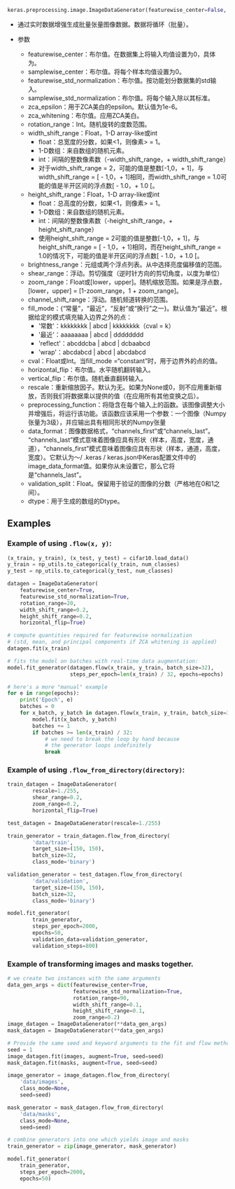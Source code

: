 ```python
keras.preprocessing.image.ImageDataGenerator(featurewise_center=False, samplewise_center=False, featurewise_std_normalization=False, samplewise_std_normalization=False, zca_whitening=False, zca_epsilon=1e-06, rotation_range=0, width_shift_range=0.0, height_shift_range=0.0, brightness_range=None, shear_range=0.0, zoom_range=0.0, channel_shift_range=0.0, fill_mode='nearest', cval=0.0, horizontal_flip=False, vertical_flip=False, rescale=None, preprocessing_function=None, data_format=None, validation_split=0.0, dtype=None)
```

* 通过实时数据增强生成批量张量图像数据。数据将循环（批量）。

* 参数
  * featurewise_center：布尔值。在数据集上将输入均值设置为0，具体为。
  * samplewise_center：布尔值。将每个样本均值设置为0。
  * featurewise_std_normalization：布尔值。按功能划分数据集的std输入。
  * samplewise_std_normalization：布尔值。将每个输入除以其标准。
  * zca_epsilon：用于ZCA美白的epsilon。默认值为1e-6。
  * zca_whitening：布尔值。应用ZCA美白。
  * rotation_range：Int。随机旋转的度数范围。
  * width_shift_range：Float，1-D array-like或int
    * float：总宽度的分数，如果<1，则像素> = 1。
    * 1-D数组：来自数组的随机元素。
    * int：间隔的整数像素数（-width_shift_range，+ width_shift_range）
    * 对于width_shift_range = 2，可能的值是整数[-1,0，+ 1]，与width_shift_range = [ -  1,0，+ 1]相同，而width_shift_range = 1.0可能的值是半开区间的浮点数[ - 1.0，+ 1.0 [。
  * height_shift_range：Float，1-D array-like或int
    * float：总高度的分数，如果<1，则像素> = 1。
    * 1-D数组：来自数组的随机元素。
    * int：间隔的整数像素数（-height_shift_range，+ height_shift_range）
    * 使用height_shift_range = 2可能的值是整数[-1,0，+ 1]，与height_shift_range = [ -  1,0，+ 1]相同，而在height_shift_range = 1.0的情况下，可能的值是半开区间的浮点数[ - 1.0，+ 1.0 [。
  * brightness_range：元组或两个浮点列表。从中选择亮度偏移值的范围。
  * shear_range：浮动。剪切强度（逆时针方向的剪切角度，以度为单位）
  * zoom_range：Float或[lower，upper]。随机缩放范围。如果是浮点数，[lower，upper] = [1-zoom_range，1 + zoom_range]。
  * channel_shift_range：浮动。随机频道转换的范围。
  * fill_mode：{“常量”，“最近”，“反射”或“换行”之一}。默认值为“最近”。根据给定的模式填充输入边界之外的点：
    * '常数'：kkkkkkkk | abcd | kkkkkkkk（cval = k）
    * '最近'：aaaaaaaa | abcd | dddddddd
    * 'reflect'：abcddcba | abcd | dcbaabcd
    * 'wrap'：abcdabcd | abcd | abcdabcd
  * cval：Float或Int。当fill_mode =“constant”时，用于边界外的点的值。
  * horizontal_flip：布尔值。水平随机翻转输入。
  * vertical_flip：布尔值。随机垂直翻转输入。
  * rescale：重新缩放因子。默认为无。如果为None或0，则不应用重新缩放，否则我们将数据乘以提供的值（在应用所有其他变换之后）。
  * preprocessing_function：将隐含在每个输入上的函数。该图像调整大小并增强后，将运行该功能。该函数应该采用一个参数：一个图像（Numpy张量为3级），并应输出具有相同形状的Numpy张量
  * data_format：图像数据格式，“channels_first”或“channels_last”。 “channels_last”模式意味着图像应具有形状（样本，高度，宽度，通道），“channels_first”模式意味着图像应具有形状（样本，通道，高度，宽度）。它默认为〜/ .keras / keras.json中Keras配置文件中的image_data_format值。如果你从未设置它，那么它将是“channels_last”。
  * validation_split：Float。保留用于验证的图像的分数（严格地在0和1之间）。
  * dtype：用于生成的数组的Dtype。





## **Examples**

### Example of using `.flow(x, y)`:

```python
(x_train, y_train), (x_test, y_test) = cifar10.load_data()
y_train = np_utils.to_categorical(y_train, num_classes)
y_test = np_utils.to_categorical(y_test, num_classes)

datagen = ImageDataGenerator(
    featurewise_center=True,
    featurewise_std_normalization=True,
    rotation_range=20,
    width_shift_range=0.2,
    height_shift_range=0.2,
    horizontal_flip=True)

# compute quantities required for featurewise normalization
# (std, mean, and principal components if ZCA whitening is applied)
datagen.fit(x_train)

# fits the model on batches with real-time data augmentation:
model.fit_generator(datagen.flow(x_train, y_train, batch_size=32),
                    steps_per_epoch=len(x_train) / 32, epochs=epochs)

# here's a more "manual" example
for e in range(epochs):
    print('Epoch', e)
    batches = 0
    for x_batch, y_batch in datagen.flow(x_train, y_train, batch_size=32):
        model.fit(x_batch, y_batch)
        batches += 1
        if batches >= len(x_train) / 32:
            # we need to break the loop by hand because
            # the generator loops indefinitely
            break
```



### Example of using `.flow_from_directory(directory)`:

```python
train_datagen = ImageDataGenerator(
        rescale=1./255,
        shear_range=0.2,
        zoom_range=0.2,
        horizontal_flip=True)

test_datagen = ImageDataGenerator(rescale=1./255)

train_generator = train_datagen.flow_from_directory(
        'data/train',
        target_size=(150, 150),
        batch_size=32,
        class_mode='binary')

validation_generator = test_datagen.flow_from_directory(
        'data/validation',
        target_size=(150, 150),
        batch_size=32,
        class_mode='binary')

model.fit_generator(
        train_generator,
        steps_per_epoch=2000,
        epochs=50,
        validation_data=validation_generator,
        validation_steps=800)
```



### Example of transforming images and masks together.

```python
# we create two instances with the same arguments
data_gen_args = dict(featurewise_center=True,
                     featurewise_std_normalization=True,
                     rotation_range=90,
                     width_shift_range=0.1,
                     height_shift_range=0.1,
                     zoom_range=0.2)
image_datagen = ImageDataGenerator(**data_gen_args)
mask_datagen = ImageDataGenerator(**data_gen_args)

# Provide the same seed and keyword arguments to the fit and flow methods
seed = 1
image_datagen.fit(images, augment=True, seed=seed)
mask_datagen.fit(masks, augment=True, seed=seed)

image_generator = image_datagen.flow_from_directory(
    'data/images',
    class_mode=None,
    seed=seed)

mask_generator = mask_datagen.flow_from_directory(
    'data/masks',
    class_mode=None,
    seed=seed)

# combine generators into one which yields image and masks
train_generator = zip(image_generator, mask_generator)

model.fit_generator(
    train_generator,
    steps_per_epoch=2000,
    epochs=50)
```

